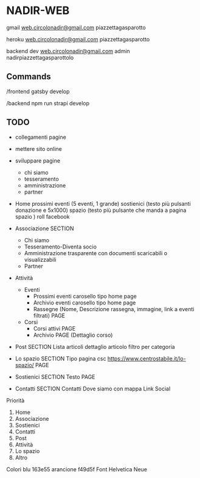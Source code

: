 # NADIR-WEB
gmail
web.circolonadir@gmail.com
piazzettagasparotto

heroku
web.circolonadir@gmail.com
piazzettagasparotto

backend dev
web.circolonadir@gmail.com
admin
nadirpiazzettagasparottolo

## Commands
/frontend
gatsby develop

/backend
npm run strapi develop

## TODO
- collegamenti pagine
- mettere sito online
- sviluppare pagine
	- chi siamo
	- tesseramento
	- amministrazione
	- partner

- Home
	prossimi eventi (5 eventi, 1 grande)
	sostienici (testo più pulsanti donazione e 5x1000)
	spazio (testo più pulsante che manda a pagina spazio )
	roll facebook
- Associazione SECTION
	- Chi siamo 
	- Tesseramento-Diventa socio 
	- Amministrazione trasparente con documenti scaricabili o visualizzabili 
	- Partner
- Attività
	- Eventi 
		- Prossimi eventi carosello tipo home page
		- Archivio eventi carosello tipo home page
		- Rassegne (Nome, Descrizione rassegna, immagine, link a eventi filtrati) PAGE
	- Corsi 
		- Corsi attivi PAGE
		- Archivio PAGE
		(Dettaglio corso)
- Post SECTION
	Lista articoli 
		dettaglio articolo
		filtro per categoria
- Lo spazio SECTION
	Tipo pagina csc https://www.centrostabile.it/lo-spazio/ PAGE
- Sostienici SECTION
	Testo  PAGE
- Contatti SECTION
	Contatti
	Dove siamo con mappa
	Link Social

Priorità
1. Home
2. Associazione
3. Sostienici
4. Contatti
5. Post
6. Attività
7. Lo spazio
8. Altro

Colori
	blu 163e55
	arancione f49d5f
Font 
	Helvetica Neue